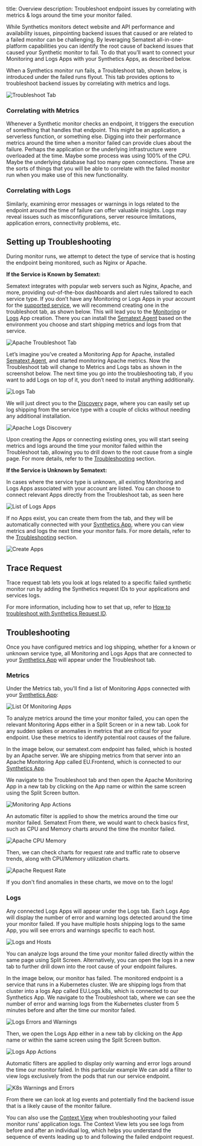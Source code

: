 title: Overview
description: Troubleshoot endpoint issues by correlating with metrics & logs around the time your monitor failed.

While Synthetics monitors detect website and API performance and availability issues, pinpointing backend issues that caused or are related to a failed monitor can be challenging. By leveraging Sematext all-in-one-platform capabilities you can identify the root cause of backend issues that caused your Synthetic monitor to fail. To do that you’ll want to connect your Monitoring and Logs Apps with your Synthetics Apps, as described below.

When a Synthetics monitor run fails, a Troubleshoot tab, shown below, is introduced under the failed runs flyout. This tab provides options to troubleshoot backend issues by correlating with metrics and logs.

![Troubleshoot Tab](/docs/images/synthetics/troubleshoot/troubleshoot-tab.png)

### Correlating with Metrics

Whenever a Synthetic monitor checks an endpoint, it triggers the execution of something that handles that endpoint. This might be an application, a serverless function, or something else.  Digging into their performance metrics around the time when a monitor failed can provide clues about the failure. Perhaps the application or the underlying infrastructure were overloaded at the time. Maybe some process was using 100% of the CPU. Maybe the underlying database had too many open connections. These are the sorts of things that you will be able to correlate with the failed monitor run when you make use of this new functionality.

### Correlating with Logs
Similarly, examining error messages or warnings in logs related to the endpoint around the time of failure can offer valuable insights. Logs may reveal issues such as misconfigurations, server resource limitations, application errors, connectivity problems, etc.

## Setting up Troubleshooting

During monitor runs, we attempt to detect the type of service that is hosting the endpoint being monitored, such as Nginx or Apache.

**If the Service is Known by Sematext:**

Sematext integrates with popular web servers such as Nginx, Apache, and more, providing out-of-the-box dashboards and alert rules tailored to each service type. If you don’t have any Monitoring or Logs Apps in your account for the [supported service](/docs/integration/#monitoring-logs), we will recommend creating one in the troubleshoot tab, as shown below. This will lead you to the [Monitoring](/docs/monitoring/) or [Logs](/docs/logs/) App creation. There you can install the [Sematext Agent](/docs/agents/sematext-agent/) based on the environment you choose and start shipping metrics and logs from that service.

![Apache Troubleshoot Tab](/docs/images/synthetics/troubleshoot/apache-troubleshoot-tab.png)

Let’s imagine you’ve created a Monitoring App for Apache, installed [Sematext Agent](/docs/agents/sematext-agent/), and started monitoring Apache metrics. Now the Troubleshoot tab will change to Metrics and Logs tabs as shown in the screenshot below. The next time you go into the troubleshooting tab, if you want to add Logs on top of it, you don’t need to install anything additionally. 

![Logs Tab](/docs/images/synthetics/troubleshoot/logs-tab.png)

We will just direct you to the [Discovery](/docs/fleet/discovery/) page, where you can easily set up log shipping from the service type with a couple of clicks without needing any additional installation. 

![Apache Logs Discovery](/docs/images/synthetics/troubleshoot/apache-logs-discovery.png)

Upon creating the Apps or connecting existing ones, you will start seeing metrics and logs around the time your monitor failed within the Troubleshoot tab, allowing you to drill down to the root cause from a single page. For more details, refer to the [Troubleshooting](#troubleshooting) section.

**If the Service is Unknown by Sematext:**

In cases where the service type is unknown, all existing Monitoring and Logs Apps associated with your account are listed. You can choose to connect relevant Apps directly from the Troubleshoot tab, as seen here

![List of Logs Apps](/docs/images/synthetics/troubleshoot/list-of-logs-apps.png)

If no Apps exist, you can create them from the tab, and they will be automatically connected with your [Synthetics App](/docs/synthetics/), where you can view metrics and logs the next time your monitor fails. For more details, refer to the [Troubleshooting](#troubleshooting) section.

![Create Apps](/docs/images/synthetics/troubleshoot/create-apps.png)

## Trace Request

Trace request tab lets you look at logs related to a specific failed synthetic monitor run by adding the Synthetics request IDs to your applications and services logs.

For more information, including how to set that up, refer to [How to troubleshoot with Synthetics Request ID](/docs/synthetics/troubleshoot/troubleshoot-request-id/).

## Troubleshooting

Once you have configured metrics and log shipping, whether for a known or unknown service type, all Monitoring and Logs Apps that are connected to your [Synthetics App](/docs/synthetics/) will appear under the Troubleshoot  tab.

### Metrics

Under the Metrics tab, you'll find a list of Monitoring Apps connected with your [Synthetics App](/docs/synthetics/):

![List Of Monitoring Apps](/docs/images/synthetics/troubleshoot/list-of-monitoring-apps.png)

To analyze metrics around the time your monitor failed, you can open the relevant Monitoring Apps either in a Split Screen or in a new tab. Look for any sudden spikes or anomalies in metrics that are critical for your endpoint. Use these metrics to identify potential root causes of the failure.

In the image below, our sematext.com endpoint has failed, which is hosted by an Apache server. We are shipping metrics from that server into an Apache Monitoring App called EU.Frontend, which is connected to our [Synthetics App](/docs/synthetics/).

We navigate to the Troubleshoot tab and then open the Apache Monitoring App in a new tab by clicking on the App name or within the same screen using the Split Screen button.

![Monitoring App Actions](/docs/images/synthetics/troubleshoot/monitoring-app-actions.png)

An automatic filter is applied to show the metrics around the time our monitor failed. Sematext 
From there, we would want to check basics first, such as CPU and Memory charts around the time the monitor failed.

![Apache CPU Memory](/docs/images/synthetics/troubleshoot/apache-cpu-memory.png)

Then, we can check charts for request rate and traffic rate to observe trends, along with CPU/Memory utilization charts.

![Apache Request Rate](/docs/images/synthetics/troubleshoot/apache-request-rate.png)

If you don't find anomalies in these charts, we move on to the logs!

### Logs

Any connected Logs Apps will appear under the Logs tab. Each Logs App will display the number of error and warning logs detected around the time your monitor failed. If you have multiple hosts shipping logs to the same App, you will see errors and warnings specific to each host.

![Logs and Hosts](/docs/images/synthetics/troubleshoot/logs-and-hosts.png)

You can analyze logs around the time your monitor failed directly within the same page using Split Screen. Alternatively, you can open the logs in a new tab to further drill down into the root cause of your endpoint failures. 

In the image below, our monitor has failed. The monitored endpoint is a service that runs in a Kubernetes cluster. We are shipping logs from that cluster into a logs App called EU.Logs.k8s, which is connected to our Synthetics App. We navigate to the Troubleshoot tab, where we can see the number of error and warning logs from the Kubernetes cluster from 5 minutes before and after the time our monitor failed.

![Logs Errors and Warnings](/docs/images/synthetics/troubleshoot/logs-errors-and-warnings2.png)

Then, we open the Logs App either in a new tab by clicking on the App name or within the same screen using the Split Screen button.

![Logs App Actions](/docs/images/synthetics/troubleshoot/logs-app-actions.png)

Automatic filters are applied to display only warning and error logs around the time our monitor failed. In this particular example We can add a filter to view logs exclusively from the pods that run our service endpoint.

![K8s Warnings and Errors](/docs/images/synthetics/troubleshoot/k8s-warnings-and-errors.png)

From there we can look at log events and potentially find the backend issue that is a likely cause of the monitor failure. 

You can also use the [Context View](/docs/logs/context-view/) when troubleshooting your failed monitor runs' application logs. The Context View lets you see logs from before and after an individual log, which helps you understand the sequence of events leading up to and following the failed endpoint request.

